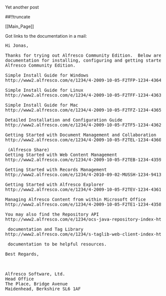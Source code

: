 Yet another post

[meta:author]: <> (Jonas Colmsjo)
[meta:title]: <> (Alfresco.md)
[meta:date]: <> (2012-01-01)
[meta:nested:key]: <> (Metadata value)

##!!truncate


[[Main_Page]]

Got links to the documentation in a mail:

<pre>
Hi Jonas,

Thanks for trying out Alfresco Community Edition.  Below are links to the
documentation for installing, configuring and getting started with
Alfresco Community Edition.

Simple Install Guide for Windows
http://www2.alfresco.com/e/1234/4-2009-10-05-F2TFP-1234-43641-/MUSW3/286023304

Simple Install Guide for Linux
http://www2.alfresco.com/e/1234/4-2009-10-05-F2TFF-1234-43631-/MUSWN/286023304

Simple Install Guide for Mac
http://www2.alfresco.com/e/1234/4-2009-10-05-F2TFZ-1234-43651-/MUSX7/286023304

Detailed Installation and Configuration Guide
http://www2.alfresco.com/e/1234/4-2009-10-05-F2TF5-1234-43621-/MUSXR/286023304

Getting Started with Document Management and Collaboration
http://www2.alfresco.com/e/1234/4-2009-10-05-F2TEL-1234-43601-/MUSYB/286023304

 (Alfresco Share)
Getting Started with Web Content Management
http://www2.alfresco.com/e/1234/4-2009-10-05-F2TEB-1234-43591-/MUSYV/286023304

Getting Started with Records Management
http://www2.alfresco.com/e/1234/4-2010-09-02-MUSSH-1234-94135-/MUSZF/286023304

Getting Started with Alfresco Explorer
http://www2.alfresco.com/e/1234/4-2009-10-05-F2TEV-1234-43611-/MUSZZ/286023304

Managing Alfresco Content from within Microsoft Office
http://www2.alfresco.com/e/1234/4-2009-10-05-F2TE1-1234-43581-/MUT0J/286023304

You may also find the Repository API
http://www2.alfresco.com/e/1234/ocs-java-repository-index-html/F2I65/286023304

 documentation and Tag Library
http://www2.alfresco.com/e/1234/s-taglib-web-client-index-html/F2I6P/286023304

 documentation to be helpful resources.

Best Regards,
  


Alfresco Software, Ltd.
Head Office
The Place, Bridge Avenue
Maidenhead, Berkshire SL6 1AF
</pre>
